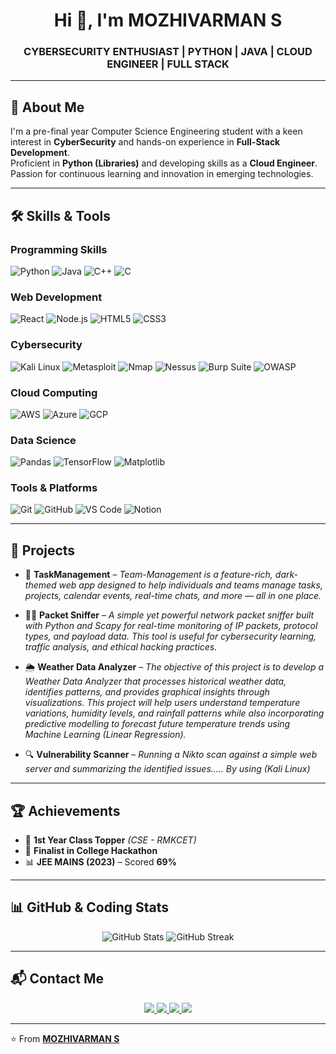 <h1 align="center">Hi 👋, I'm MOZHIVARMAN S</h1>
<h3 align="center">CYBERSECURITY ENTHUSIAST | PYTHON | JAVA | CLOUD ENGINEER | FULL STACK</h3>

---

## 🌟 About Me  
I'm a pre-final year Computer Science Engineering student with a keen interest in **CyberSecurity** and hands-on experience in **Full-Stack Development**.  
Proficient in **Python (Libraries)** and developing skills as a **Cloud Engineer**.  
Passion for continuous learning and innovation in emerging technologies.

---

## 🛠️ Skills & Tools  

### **Programming Skills**  
![Python](https://img.shields.io/badge/Python-3776AB?style=for-the-badge&logo=python&logoColor=white)
![Java](https://img.shields.io/badge/Java-ED8B00?style=for-the-badge&logo=java&logoColor=white)
![C++](https://img.shields.io/badge/C%2B%2B-00599C?style=for-the-badge&logo=c%2B%2B&logoColor=white)
![C](https://img.shields.io/badge/C-00599C?style=for-the-badge&logo=c&logoColor=white)

### **Web Development**  
![React](https://img.shields.io/badge/React-20232A?style=for-the-badge&logo=react&logoColor=61DAFB)
![Node.js](https://img.shields.io/badge/Node.js-43853D?style=for-the-badge&logo=node.js&logoColor=white)
![HTML5](https://img.shields.io/badge/HTML5-E34F26?style=for-the-badge&logo=html5&logoColor=white)
![CSS3](https://img.shields.io/badge/CSS3-1572B6?style=for-the-badge&logo=css3&logoColor=white)

### **Cybersecurity**  
![Kali Linux](https://img.shields.io/badge/Kali_Linux-557C94?style=for-the-badge&logo=kalilinux&logoColor=white)
![Metasploit](https://img.shields.io/badge/Metasploit-4E4E4E?style=for-the-badge&logo=metasploit&logoColor=white)
![Nmap](https://img.shields.io/badge/Nmap-00457C?style=for-the-badge&logo=nmap&logoColor=white)
![Nessus](https://img.shields.io/badge/Nessus-00B5E2?style=for-the-badge&logoColor=white)
![Burp Suite](https://img.shields.io/badge/Burp_Suite-FF6633?style=for-the-badge&logo=burpsuite&logoColor=white)
![OWASP](https://img.shields.io/badge/OWASP_Top_10-000000?style=for-the-badge&logo=owasp&logoColor=white)

### **Cloud Computing**  
![AWS](https://img.shields.io/badge/AWS-232F3E?style=for-the-badge&logo=amazon-aws&logoColor=white)
![Azure](https://img.shields.io/badge/Azure-0078D4?style=for-the-badge&logo=microsoft-azure&logoColor=white)
![GCP](https://img.shields.io/badge/GCP-4285F4?style=for-the-badge&logo=google-cloud&logoColor=white)

### **Data Science**  
![Pandas](https://img.shields.io/badge/Pandas-150458?style=for-the-badge&logo=pandas&logoColor=white)
![TensorFlow](https://img.shields.io/badge/TensorFlow-FF6F00?style=for-the-badge&logo=tensorflow&logoColor=white)
![Matplotlib](https://img.shields.io/badge/Matplotlib-11557C?style=for-the-badge&logo=matplotlib&logoColor=white)

### **Tools & Platforms**  
![Git](https://img.shields.io/badge/Git-F05032?style=for-the-badge&logo=git&logoColor=white)
![GitHub](https://img.shields.io/badge/GitHub-181717?style=for-the-badge&logo=github&logoColor=white)
![VS Code](https://img.shields.io/badge/VS%20Code-007ACC?style=for-the-badge&logo=visual-studio-code&logoColor=white)
![Notion](https://img.shields.io/badge/Notion-000000?style=for-the-badge&logo=notion&logoColor=white)

---

## 🚀 Projects  

- 🔧 **TaskManagement** – *Team-Management is a feature-rich, dark-themed web app designed to help individuals and teams manage tasks, projects, calendar events, real-time chats, and more — all in one place.*
   
- 🕵️‍♂️ **Packet Sniffer** – *A simple yet powerful network packet sniffer built with Python and Scapy for real-time monitoring of IP packets, protocol types, and payload data. 
This tool is useful for cybersecurity learning, traffic analysis, and ethical hacking practices.*

- 🌦️ **Weather Data Analyzer** – *The objective of this project is to develop a Weather Data Analyzer that processes historical weather data, identifies patterns, and provides graphical insights through visualizations. This project will help users understand temperature variations, humidity levels, and rainfall patterns while also incorporating predictive modelling to forecast future temperature trends using Machine Learning (Linear Regression).*
  
- 🔍 **Vulnerability Scanner** – *Running a Nikto scan against a simple web server and summarizing the identified issues..... By using (Kali Linux)*  

---

## 🏆 Achievements  

- 🥇 **1st Year Class Topper** *(CSE - RMKCET)*  
- 🎯 **Finalist in College Hackathon**  
- 📊 **JEE MAINS (2023)** – Scored **69%**

---

## 📊 GitHub & Coding Stats  

<p align="center">
  <img src="https://github-readme-stats.vercel.app/api?username=MozhivarmanS&show_icons=true&theme=tokyonight" alt="GitHub Stats" />
  <img src="https://github-readme-streak-stats.herokuapp.com/?user=MozhivarmanS&theme=tokyonight" alt="GitHub Streak" />
</p>


---

## 📬 Contact Me  

<p align="center">
  <a href="https://www.linkedin.com/in/mozhivarmanofficial/" target="_blank">
    <img src="https://img.shields.io/badge/LinkedIn-0077B5?style=for-the-badge&logo=linkedin&logoColor=white"/>
  </a>
  <a href="https://leetcode.com/u/MOZHIVARMAN-OFFICIAL/" target="_blank">
    <img src="https://img.shields.io/badge/LeetCode-FFA116?style=for-the-badge&logo=leetcode&logoColor=white"/>
  </a>
  <a href="https://www.instagram.com/iam_ur_skm_69/" target="_blank">
    <img src="https://img.shields.io/badge/Instagram-E4405F?style=for-the-badge&logo=instagram&logoColor=white"/>
  </a>
  <a href="mailto:mozhivarmanofficial@example.com" target="_blank">
    <img src="https://img.shields.io/badge/Gmail-D14836?style=for-the-badge&logo=gmail&logoColor=white"/>
  </a>
</p>

---

⭐️ From [**MOZHIVARMAN S**](https://github.com/MozhivarmanS)
